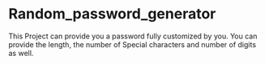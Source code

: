 # Random_password_generator
This Project can provide you a password fully customized by you. You can provide the length, the number of Special characters and number of digits as well.
